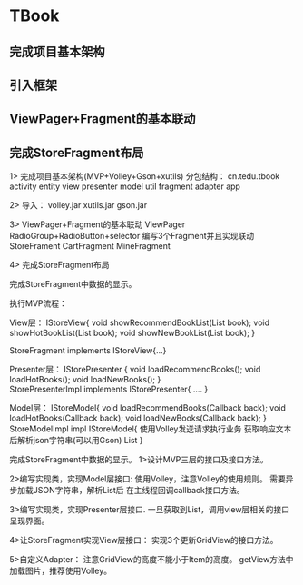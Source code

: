 # TBook
## 完成项目基本架构
## 引入框架
##  ViewPager+Fragment的基本联动
##  完成StoreFragment布局


1>
完成项目基本架构(MVP+Volley+Gson+xutils)
分包结构：
cn.tedu.tbook
  activity
  entity
  view
  presenter
  model
  util
  fragment
  adapter
  app

2>
导入： volley.jar   xutils.jar  gson.jar


3>
ViewPager+Fragment的基本联动
ViewPager
RadioGroup+RadioButton+selector
编写3个Fragment并且实现联动
  StoreFrament
  CartFragment
  MineFragment


4>
完成StoreFragment布局

完成StoreFragment中数据的显示。

执行MVP流程：

View层：
 IStoreView{
    void showRecommendBookList(List<Book> book);
    void showHotBookList(List<Book> book);
    void showNewBookList(List<Book> book);
  }

  StoreFragment implements IStoreView{...}


Presenter层：
    IStorePresenter {
     void loadRecommendBooks();
     void loadHotBooks();
     void loadNewBooks();
  }  
    StorePresenterImpl implements IStorePresenter{
     ....
  }


Model层：
     IStoreModel{
     void loadRecommendBooks(Callback back);
     void loadHotBooks(Callback back);
     void loadNewBooks(Callback back);
  }
  StoreModelImpl impl IStoreModel{
     使用Volley发送请求执行业务
     获取响应文本后解析json字符串(可以用Gson)
     List<Book>
  }



完成StoreFragment中数据的显示。
1>设计MVP三层的接口及接口方法。

2>编写实现类，实现Model层接口:
  使用Volley，注意Volley的使用规则。
  需要异步加载JSON字符串，解析List<Book>后
  在主线程回调callback接口方法。

3>编写实现类，实现Presenter层接口.
  一旦获取到List<Book>，调用view层相关的接口
  呈现界面。

4>让StoreFragment实现View层接口：
  实现3个更新GridView的接口方法。

5>自定义Adapter：
  注意GridView的高度不能小于Item的高度。
  getView方法中加载图片，推荐使用Volley。
